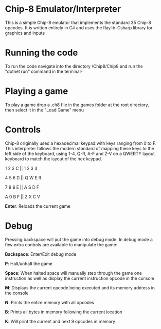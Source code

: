 # Chip-8 Emulator/Interpreter

This is a simple Chip-8 emulator that implements the standard 35 Chip-8 opcodes. It is written entirely in C# and uses the Raylib-Csharp library for graphics and inputs

# Running the code

To run the code navigate into the directory /Chip8/Chip8 and run the "dotnet run" command in the terminal- 

# Playing a game

To play a game drop a .ch8 file in the games folder at the root directory, then select it in the "Load Game" menu

# Controls

Chip-8 originally used a hexadecimal keypad with keys ranging from 0 to F. This interpreter follows the modern standard of mapping these keys to the left side of the keyboard, using 1-4, Q-R, A-F and Z-V on a QWERTY layout keyboard to match the layout of the hex keypad.

1 	2 	3 	C || 1 	2 	3 	4

4 	5 	6 	D || Q 	W 	E 	R

7 	8 	9 	E || A 	S 	D 	F

A 	0 	B 	F || Z 	X 	C 	V

**Enter**: Reloads the current game

# Debug
Pressing backspace will put the game into debug mode. In debug mode a few extra controls are available to manipulate the game:

**Backspace**: Enter/Exit debug mode

**P**: Halt/unhalt the game

**Space**: When halted space will manually step through the game one instruction as well as display the current instruction opcode in the console

**M**: Displays the current opcode being executed and its memory address in the console

**N**: Prints the entire memory with all opcodes

**B**: Prints all bytes in memory following the current location

**K**: Will print the current and next 9 opcodes in memory 
